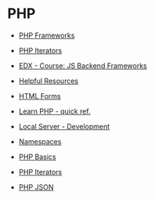 # PHP


<div class="cards">


<div class="card">

- [PHP Frameworks](./php_framworks/)

</div>

<div class="card">

- [PHP Iterators](./php_iterators)

</div>

<div class="card">

- [EDX - Course: JS Backend Frameworks](./edx_js_backend_frameworks)

</div>

<div class="card">

- [Helpful Resources](./helpful_resources)

</div>

<div class="card">

- [HTML Forms](./html_forms)

</div>

<div class="card">

- [Learn PHP - quick ref.](./learnphp)

</div>

<div class="card">

- [Local Server - Development](./local-servers)

</div>

<div class="card">

- [Namespaces](./namespace_review)

</div>

<div class="card">

- [PHP Basics](./php_basics)

</div>

<div class="card">

- [PHP Iterators](./php_iterators)

</div>

<div class="card">

- [PHP JSON](./php_json) 

</div>

</div>